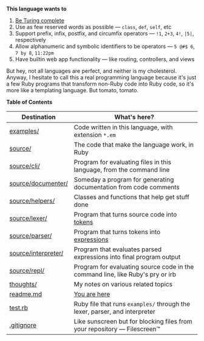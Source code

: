 **This language wants to**

1. [Be Turing complete](https://stackoverflow.com/a/7320)
2. Use as few reserved words as possible — `class`, `def`, `self`, etc
3. Support prefix, infix, postfix, and circumfix operators — `!1`, `2+3`, `4!`, `|5|`, respectively
4. Allow alphanumeric and symbolic identifiers to be operators — `5 @#$ 6`, `7 by 8`, `11:22pm`
5. Have builtin web app functionality — like routing, controllers, and views

But hey, not all languages are perfect, and neither is my cholesterol. Anyway, I hesitate to call this a real programming language because it's just a few Ruby programs that transform non-Ruby code into Ruby code, so it's more like a templating language. But tomato, tomato.

**Table of Contents**

| Destination                               | What's here?                                                                   |
|-------------------------------------------|--------------------------------------------------------------------------------|
| [examples/](examples)                     | Code written in this language, with extension `*.em`                           |
| [source/](source)                         | The code that make the language work, in Ruby                                  |
| [source/cli/](source/cli)                 | Program for evaluating files in this language, from the command line           |
| [source/documenter/](source/documenter)   | Someday a program for generating documentation from code comments              |
| [source/helpers/](source/helpers)         | Classes and functions that help get stuff done                                 |
| [source/lexer/](source/lexer)             | Program that turns source code into [tokens](./source/lexer/tokens.rb)         |
| [source/parser/](source/parser)           | Program that turns tokens into [expressions](./source/parser/exprs.rb)         |
| [source/interpreter/](source/interpreter) | Program that evaluates parsed expressions into final program output            |
| [source/repl/](source/repl)               | Program for evaluating source code in the command line, like Ruby's pry or irb |
| [thoughts/](thoughts)                     | My notes on various related topics                                             |
| [readme.md](readme.md)                    | [You are here](./readme.md)                                                    |
| [test.rb](test.rb)                        | Ruby file that runs `examples/` through the lexer, parser, and interpreter     |
| [.gitignore](.gitignore)                  | Like sunscreen but for blocking files from your repository — Filescreen™       |
